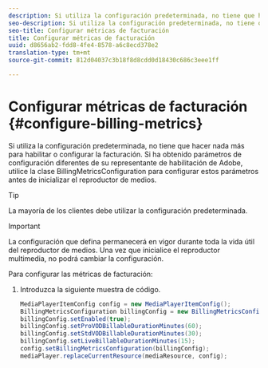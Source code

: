 ```yaml
---
description: Si utiliza la configuración predeterminada, no tiene que hacer nada más para habilitar o configurar la facturación. Si ha obtenido parámetros de configuración diferentes de su representante de habilitación de Adobe, utilice la clase BillingMetricsConfiguration para configurar estos parámetros antes de inicializar el reproductor de medios.
seo-description: Si utiliza la configuración predeterminada, no tiene que hacer nada más para habilitar o configurar la facturación. Si ha obtenido parámetros de configuración diferentes de su representante de habilitación de Adobe, utilice la clase BillingMetricsConfiguration para configurar estos parámetros antes de inicializar el reproductor de medios.
seo-title: Configurar métricas de facturación
title: Configurar métricas de facturación
uuid: d8656ab2-fdd8-4fe4-8578-a6c8ecd378e2
translation-type: tm+mt
source-git-commit: 812d04037c3b18f8d8cdd0d18430c686c3eee1ff

---
```



# Configurar métricas de facturación {#configure-billing-metrics}

Si utiliza la configuración predeterminada, no tiene que hacer nada más para habilitar o configurar la facturación. Si ha obtenido parámetros de configuración diferentes de su representante de habilitación de Adobe, utilice la clase BillingMetricsConfiguration para configurar estos parámetros antes de inicializar el reproductor de medios.

>[!TIP]
>
>La mayoría de los clientes debe utilizar la configuración predeterminada.

>[!IMPORTANT]
>
>La configuración que defina permanecerá en vigor durante toda la vida útil del reproductor de medios. Una vez que inicialice el reproductor multimedia, no podrá cambiar la configuración.

Para configurar las métricas de facturación:

1. Introduzca la siguiente muestra de código.

   ```java
   MediaPlayerItemConfig config = new MediaPlayerItemConfig(); 
   BillingMetricsConfiguration billingConfig = new BillingMetricsConfiguration(); 
   billingConfig.setEnabled(true); 
   billingConfig.setProVODBillableDurationMinutes(60); 
   billingConfig.setStdVODBillableDurationMinutes(30); 
   billingConfig.setLiveBillableDurationMinutes(15); 
   config.setBillingMetricsConfiguration(billingConfig); 
   mediaPlayer.replaceCurrentResource(mediaResource, config);
   ```

